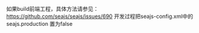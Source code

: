 如果build前端工程，具体方法请参见：
	https://github.com/seajs/seajs/issues/690
开发过程把seajs-config.xml中的seajs.production 置为false